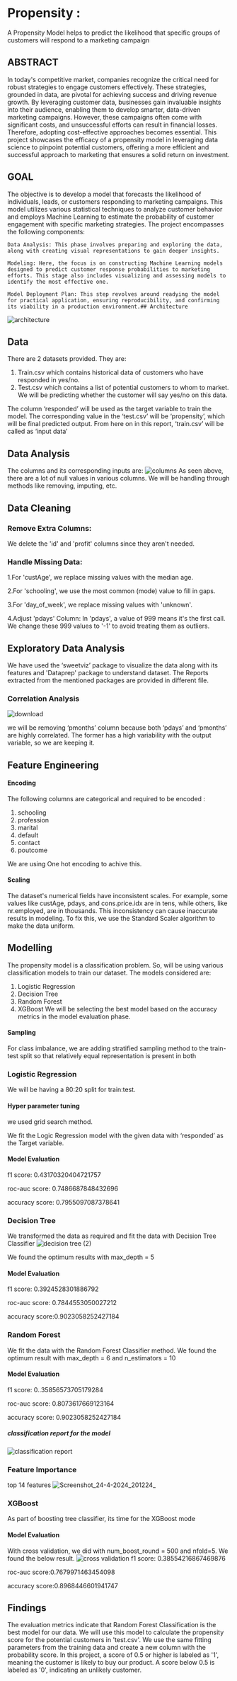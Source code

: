 # Propensity :
A Propensity Model helps to predict the likelihood that specific groups of customers will respond to a marketing campaign

## ABSTRACT

In today's competitive market, companies recognize the critical need for robust strategies to engage customers effectively. These strategies, grounded in data, are pivotal for achieving success and driving revenue growth. By leveraging customer data, businesses gain invaluable insights into their audience, enabling them to develop smarter, data-driven marketing campaigns. However, these campaigns often come with significant costs, and unsuccessful efforts can result in financial losses. Therefore, adopting cost-effective approaches becomes essential. This project showcases the efficacy of a propensity model in leveraging data science to pinpoint potential customers, offering a more efficient and successful approach to marketing that ensures a solid return on investment.

## GOAL

The objective is to develop a model that forecasts the likelihood of individuals, leads, or customers responding to marketing campaigns. This model utilizes various statistical techniques to analyze customer behavior and employs Machine Learning to estimate the probability of customer engagement with specific marketing strategies. The project encompasses the following components:

    Data Analysis: This phase involves preparing and exploring the data, along with creating visual representations to gain deeper insights.

    Modeling: Here, the focus is on constructing Machine Learning models designed to predict customer response probabilities to marketing efforts. This stage also includes visualizing and assessing models to identify the most effective one.

    Model Deployment Plan: This step revolves around readying the model for practical application, ensuring reproducibility, and confirming its viability in a production environment.## Architecture


![architecture](https://github.com/PRIYANKJAIN22/super-octo-disco.gite)


## Data
There are 2 datasets provided. They are:
1. Train.csv which contains historical data of customers who have responded in 
yes/no.
2. Test.csv which contains a list of potential customers to whom to market. We 
will be predicting whether the customer will say yes/no on this data.

The column ‘responded’ will be used as the target variable to train the model. The 
corresponding value in the ‘test.csv’ will be ‘propensity’, which will be final predicted 
output.
From here on in this report, ‘train.csv’ will be called as ‘input data’

## Data Analysis
The columns and its corresponding inputs are:
![columns](https://github.com/PRIYANKJAIN22/super-octo-disco.git)
As seen above, there are a lot of null values in various columns. We will be handling 
through methods like removing, imputing, etc.

## Data  Cleaning
### Remove Extra Columns:
We delete the 'id' and 'profit' columns since they aren't needed.
### Handle Missing Data:
1.For 'custAge', we replace missing values with the median age.

2.For 'schooling', we use the most common (mode) value to fill in gaps.

3.For 'day_of_week', we replace missing values with 'unknown'.

4.Adjust 'pdays' Column: In 'pdays', a value of 999 means it's the first call. We change these 999 values to '-1' to avoid treating them as outliers.



## Exploratory Data Analysis

We have used the ‘sweetviz’ package to visualize the data along with its features and  'Dataprep' package to understand dataset.
The Reports extracted  from  the mentioned packages are provided in different file.

### Correlation Analysis



![download](https://github.com/PRIYANKJAIN22/super-octo-disco.git)

we will be removing ‘pmonths’ column because  both ‘pdays’ and 
‘pmonths’ are  highly correlated. The former has a high variability 
with the output variable, so we are keeping it.


## Feature Engineering

#### Encoding
The following columns  are categorical and required to be encoded :
1. schooling
2. profession
3. marital
4. default
5. contact
6. poutcome

We are using One hot encoding to achive this.

#### Scaling
The dataset's numerical fields have inconsistent scales. For example, some values like custAge, pdays, and cons.price.idx are in tens, while others, like nr.employed, are in thousands. This inconsistency can cause inaccurate results in modeling. To fix this, we use the Standard Scaler algorithm to make the data uniform.

## Modelling
The propensity model is a classification problem. So, will be using various 
classification models to train our dataset. The models considered are:
1. Logistic Regression
2. Decision Tree
3. Random Forest
4. XGBoost
We will be selecting the best model based on the accuracy metrics in the model 
evaluation phase.

#### Sampling
For class imbalance, we are adding stratified sampling method to the train-test split 
so that relatively equal representation is present in both

### Logistic Regression
We will be having a 80:20 split for train:test.
#### Hyper parameter tuning
we used grid search method.

We fit the Logic Regression model with the given data with ‘responded’ as the Target 
variable.

#### Model Evaluation
f1 score: 0.43170320404721757

roc-auc score: 0.7486687848432696

accuracy score: 0.7955097087378641

### Decision Tree
We transformed the data as required and fit the data with Decision Tree Classifier
![decision tree (2)](https://github.com/PRIYANKJAIN22/super-octo-disco.git)

We found the optimum results with max_depth = 5

#### Model Evaluation
f1 score: 0.3924528301886792

roc-auc score: 0.7844553050027212

accuracy score:0.9023058252427184

### Random Forest
We fit the data with the Random Forest Classifier method. We found the optimum 
result with max_depth = 6 and n_estimators = 10
#### Model Evaluation
f1 score: 0..35856573705179284

roc-auc score: 0.8073617669123164

accuracy score: 0.9023058252427184

#####  classification report for the model
              
![classification report](https://github.com/Sakshi1234-debug/pronsifier/assets/149681034/bbc54b88-141e-4c9c-a4f6-232cb678cda7)
### Feature Importance
top 14 features
![Screenshot_24-4-2024_201224_](https://github.com/Sakshi1234-debug/pronsifier/assets/149681034/79cb30fb-15b6-43d1-95a2-299efcf66217)

### XGBoost
As part of boosting tree classifier, its time  for the XGBoost mode
#### Model Evaluation
With cross validation, we did with num_boost_round = 500 and nfold=5. We found 
the below result.
![cross validation](https://github.com/PRIYANKJAIN22/super-octo-disco.git)
f1 score: 0.38554216867469876

roc-auc score:0.7679971463454098

accuracy score:0.8968446601941747

## Findings
The evaluation metrics indicate that Random Forest Classification is the best model for our data. We will use this model to calculate the propensity score for the potential customers in 'test.csv'. We use the same fitting parameters from the training data and create a new column with the probability score. In this project, a score of 0.5 or higher is labeled as '1', meaning the customer is likely to buy our product. A score below 0.5 is labeled as '0', indicating an unlikely customer.
